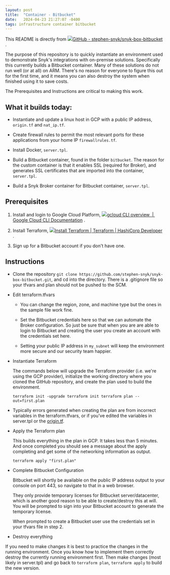 ```yaml
---
layout: post
title:  "Container - Bitbucket"
date:   2024-04-23 21:27:07 -0400
tags: infrastructure container bitbucket
---
```


This README is directly from [![](Bitbucket%20Container%20with%20Broker%20-%20Stephen%20Perciballi%20-%20Confluence/fluidicon.png)GitHub - stephen-snyk/snyk-box-bitbucket](https://github.com/stephen-snyk/snyk-box-bitbucket.git) .

The purpose of this repository is to quickly instantiate an environment used to demonstrate Snyk's integrations with on-premise solutions. Specifically this currently builds a Bitbucket container. Many of these solutions do not run well (or at all) on ARM. There's no reason for everyone to figure this out for the first time, and it means you can also destroy the system when finished using it to save costs.

The Prerequisites and Instructions are critical to making this work.

## What it builds today:

-   Instantiate and update a linux host in GCP with a public IP address, `origin.tf` and `nat_ip.tf`.
    
-   Create firewall rules to permit the most relevant ports for these applications from your home IP `firewallrules.tf`.
    
-   Install Docker, `server.tpl`.
    
-   Build a Bitbucket container, found in the folder `bitbucket`. The reason for the custom container is that it enables SSL (required for Broker), and generates SSL certificates that are imported into the container, `server.tpl`.
    
-   Build a Snyk Broker container for Bitbucket container, `server.tpl`.
    

## Prerequisites

1.  Install and login to Google Cloud Platform, [![](Bitbucket%20Container%20with%20Broker%20-%20Stephen%20Perciballi%20-%20Confluence/favicon.ico)gcloud CLI overview  |  Google Cloud CLI Documentation](https://cloud.google.com/sdk/gcloud/) .
    
2.  Install Terraform, [![](Bitbucket%20Container%20with%20Broker%20-%20Stephen%20Perciballi%20-%20Confluence/favicon.1.ico)Install Terraform | Terraform | HashiCorp Developer](https://learn.hashicorp.com/tutorials/terraform/install-cli) .
    
3.  Sign up for a Bitbucket account if you don't have one.
    

## Instructions

-   Clone the repository `git clone https://github.com/stephen-snyk/snyk-box-bitbucket.git`, and cd into the directory. There is a .gitignore file so your tfvars and plan should not be pushed to the SCM.
    
-   Edit terraform.tfvars
    
    -   You can change the region, zone, and machine type but the ones in the sample file work fine.
        
    -   Set the Bitbucket credentials here so that we can automate the Broker configuration. So just be sure that when you are are able to login to Bitbucket and creating the user you create an account with the credentials set here.
        
    -   Setting your public IP address in `my_subnet` will keep the environment more secure and our security team happier.
        
-   Instantiate Terraform
    
    The commands below will upgrade the Terraform provider (i.e. we're using the GCP provider), initialize the working directory where you cloned the GitHub repository, and create the plan used to build the environment.
    
    `terraform init -upgrade terraform init terraform plan --out=first.plan`
    
-   Typically errors generated when creating the plan are from incorrect variables in the terraform.tfvars, or if you've edited the variables in server.tpl or the [origin.tf](http://origin.tf/ "http://origin.tf").
    
-   Apply the Terraform plan
    
    This builds everything in the plan in GCP. It takes less than 5 minutes. And once completed you should see a message about the apply completing and get some of the networking information as output.
    
    `terraform apply "first.plan"`
    
-   Complete Bitbucket Configuration
    
    Bitbucket will shortly be available on the public IP address output to your console on port 443, so navigate to that in a web browser.
    
    They only provide temporary licenses for Bitbucket server/datacenter, which is another good reason to be able to create/destroy this at will. You will be prompted to sign into your Bitbucket account to generate the temporary license.
    
    When prompted to create a Bitbucket user use the credentials set in your tfvars file in step 2.
    
-   Destroy everything
    

If you need to make changes it is best to practice the changes in the running environment. Once you know how to implement them correctly destroy the currently running environment first. Then make changes (most likely in server.tpl) and go back to `terraform plan`, `terraform apply` to build the new version.

